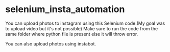 # selenium_insta_automation

You can upload photos to instagram using this Selenium code.(My goal was to upload video but it's not possible) Make sure to run the code from the same folder where python file is present else it will throw error.

You can also upload photos using instabot.
